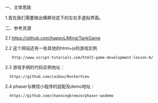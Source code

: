一、主体思路
   
   1.首先我们需要做出横屏状态下的左右手虚拟界面。


二、参考资源

   2.1 https://github.com/happyLiMing/TankGame
   
   2.2 这个网站还有一些其他的html+js的游戏实例
   
       http://www.script-tutorials.com/html5-game-development-lesson-6/
       
   2.3 游戏手柄的代码实例地址：
   
      https://github.com/caibou/RockerView
      
   2.4 phaser与微信小程序的适配及demo地址：
   
      https://github.com/channingbreeze/phaser-wxdemo
      
